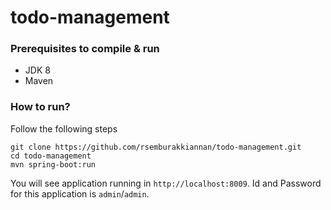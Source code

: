 # todo-management

### Prerequisites to compile & run
* JDK 8
* Maven

### How to run?
Follow the following steps
```
git clone https://github.com/rsemburakkiannan/todo-management.git 
cd todo-management
mvn spring-boot:run
```


You will see application running in `http://localhost:8009`. Id and Password for this application is `admin`/`admin`.